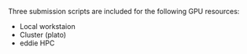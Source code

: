 Three submission scripts are included for the following GPU resources:
- Local workstaion
- Cluster (plato)
- eddie HPC

